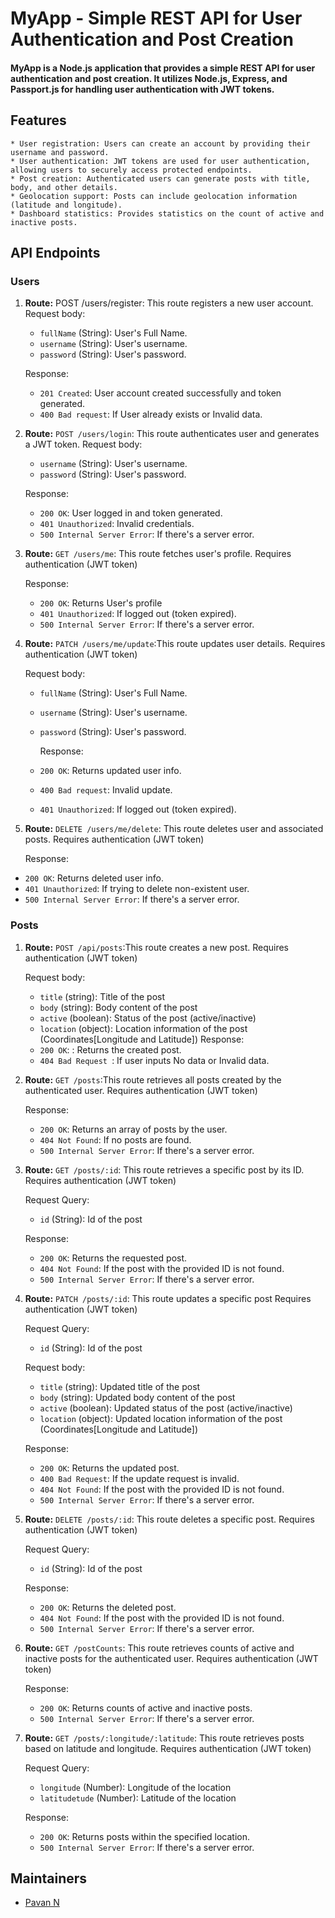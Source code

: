 # MyApp - Simple REST API for User Authentication and Post Creation

#### MyApp is a Node.js application that provides a simple REST API for user authentication and post creation. It utilizes Node.js, Express, and Passport.js for handling user authentication with JWT tokens.

## Features

    * User registration: Users can create an account by providing their username and password.
    * User authentication: JWT tokens are used for user authentication, allowing users to securely access protected endpoints.
    * Post creation: Authenticated users can generate posts with title, body, and other details.
    * Geolocation support: Posts can include geolocation information (latitude and longitude).
    * Dashboard statistics: Provides statistics on the count of active and inactive posts.

## API Endpoints

### Users

1.  **Route:** POST /users/register: This route registers a new user account.
    Request body:

    - `fullName` (String): User's Full Name.
    - `username` (String): User's username.
    - `password` (String): User's password.

    Response:

    - `201 Created`: User account created successfully and token generated.
    - `400 Bad request`: If User already exists or Invalid data.

2.  **Route:** `POST /users/login`: This route authenticates user and generates a JWT token.
    Request body:

    - `username` (String): User's username.
    - `password` (String): User's password.

    Response:

    - `200 OK`: User logged in and token generated.
    - `401 Unauthorized`: Invalid credentials.
    - `500 Internal Server Error`: If there's a server error.

3.  **Route:** `GET /users/me`: This route fetches user's profile.
    Requires authentication (JWT token)

    Response:

    - `200 OK`: Returns User's profile
    - `401 Unauthorized`: If logged out (token expired).
    - `500 Internal Server Error`: If there's a server error.

4.  **Route:** `PATCH /users/me/update`:This route updates user details.
    Requires authentication (JWT token)

    Request body:

    - `fullName` (String): User's Full Name.
    - `username` (String): User's username.
    - `password` (String): User's password.

      Response:

    - `200 OK`: Returns updated user info.
    - `400 Bad request`: Invalid update.
    - `401 Unauthorized`: If logged out (token expired).

5.  **Route:** `DELETE /users/me/delete`: This route deletes user and associated posts.
    Requires authentication (JWT token)

    Response:

- `200 OK`: Returns deleted user info.
- `401 Unauthorized`: If trying to delete non-existent user.
- `500 Internal Server Error`: If there's a server error.

### Posts

1. **Route:** `POST /api/posts`:This route creates a new post.
   Requires authentication (JWT token)

   Request body:

   - `title` (string): Title of the post
   - `body` (string): Body content of the post
   - `active` (boolean): Status of the post (active/inactive)
   - `location` (object): Location information of the post (Coordinates[Longitude and Latitude])
     Response:
   - `200 OK`: : Returns the created post.
   - `404 Bad Request `: If user inputs No data or Invalid data.

2. **Route:** `GET /posts`:This route retrieves all posts created by the authenticated user.
   Requires authentication (JWT token)

   Response:

   - `200 OK`: Returns an array of posts by the user.
   - `404 Not Found`: If no posts are found.
   - `500 Internal Server Error`: If there's a server error.

3. **Route:** `GET /posts/:id`: This route retrieves a specific post by its ID.
   Requires authentication (JWT token)

   Request Query:

   - `id` (String): Id of the post

   Response:

   - `200 OK`: Returns the requested post.
   - `404 Not Found`: If the post with the provided ID is not found.
   - `500 Internal Server Error`: If there's a server error.

4. **Route:** `PATCH /posts/:id`: This route updates a specific post
   Requires authentication (JWT token)

   Request Query:

   - `id` (String): Id of the post

   Request body:

   - `title` (string): Updated title of the post
   - `body` (string): Updated body content of the post
   - `active` (boolean): Updated status of the post (active/inactive)
   - `location` (object): Updated location information of the post (Coordinates[Longitude and Latitude])

   Response:

   - `200 OK`: Returns the updated post.
   - `400 Bad Request`: If the update request is invalid.
   - `404 Not Found`: If the post with the provided ID is not found.
   - `500 Internal Server Error`: If there's a server error.

5. **Route:** `DELETE /posts/:id`: This route deletes a specific post.
   Requires authentication (JWT token)

   Request Query:

   - `id` (String): Id of the post

   Response:

   - `200 OK`: Returns the deleted post.
   - `404 Not Found`: If the post with the provided ID is not found.
   - `500 Internal Server Error`: If there's a server error.

6. **Route:** `GET /postCounts`: This route retrieves counts of active and inactive posts for the authenticated user.
   Requires authentication (JWT token)

   Response:

   - `200 OK`: Returns counts of active and inactive posts.
   - `500 Internal Server Error`: If there's a server error.

7. **Route:** `GET /posts/:longitude/:latitude`: This route retrieves posts based on latitude and longitude.
   Requires authentication (JWT token)

   Request Query:

   - `longitude` (Number): Longitude of the location
   - `latitudetude` (Number): Latitude of the location

   Response:

   - `200 OK`: Returns posts within the specified location.
   - `500 Internal Server Error`: If there's a server error.

## Maintainers

- [Pavan N](https://github.com/pavan07n "Github home")
